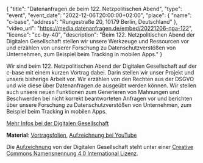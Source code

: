 {
    "title": "Datenanfragen.de beim 122. Netzpolitischen Abend",
    "type": "event",
    "event_date": "2022-12-06T20:00:00+02:00",
    "place": {
        "name": "c-base",
        "address": "Rungestraße 20, 10179 Berlin, Deutschland"
    },
    "video_url": "https://media.datenanfragen.de/embed/20221206-npa-122",
    "license": "cc-by-40",
    "description": "Beim 122. Netzpolitischen Abend der Digitalen Gesellschaft stellen wir unsere Werkzeuge und Ressourcen vor und erzählen von unserer Forschung zu Datenschutzverstößen von Unternehmen, zum Beispiel beim Tracking in mobilen Apps."
}

Wir sind beim 122. Netzpolitischen Abend der Digitalen Gesellschaft auf der c-base mit einem kurzen Vortrag dabei. Darin stellen wir unser Projekt und unsere bisherige Arbeit vor. Wir erzählen von den Rechten aus der DSGVO und wie diese über Datenanfragen.de ausgeübt werden können. Wir stellen auch unsere neuen Funktionen zum Generieren von Mahnungen und Beschwerden bei nicht korrekt beantworteten Anfragen vor und berichten über unsere Forschung zu Datenschutzverstößen von Unternehmen, zum Beispiel beim Tracking in mobilen Apps.

[Mehr Infos bei der Digitalen Gesellschaft](https://digitalegesellschaft.de/2022/11/122-netzpolitischer-abend/)

**Material**: [Vortragsfolien](https://static.dacdn.de/talks/slides/2022-12-06-npa-122.pdf), [Aufzeichnung bei YouTube](https://www.youtube.com/watch?v=J6TldpPks1A)

Die [Aufzeichnung](https://www.youtube.com/watch?v=J6TldpPks1A) von der Digitalen Gesellschaft steht unter einer [Creative Commons Namensnennung 4.0 International Lizenz](https://creativecommons.org/licenses/by/4.0/deed.de).
